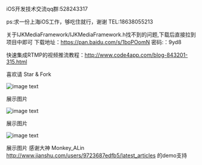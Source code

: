 iOS开发技术交流qq群:528243317

ps:求一份上海iOS工作，够吃住就行，谢谢  TEL:18638055213

关于IJKMediaFramework/IJKMediaFramework.h找不到的问题,下载后直接拉到项目中即可
下载地址：https://pan.baidu.com/s/1boPOomN 密码:：9yd8

快速集成RTMP的视频推流教程：http://www.code4app.com/blog-843201-315.html

喜欢请 Star & Fork

![image text](https://github.com/XLAccount/MiaoBo/blob/master/程序展示1.gif)


展示图片



![image text](https://github.com/XLAccount/MiaoBo/blob/master/程序展示2.gif)


展示图片



![image text](https://github.com/XLAccount/MiaoBo/blob/master/程序展示3.gif)


展示图片
感谢大神 Monkey_ALin http://www.jianshu.com/users/9723687edfb5/latest_articles 的demo支持
